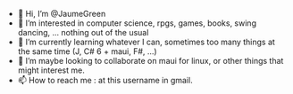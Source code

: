 - 👋 Hi, I’m @JaumeGreen
- 👀 I’m interested in computer science, rpgs, games, books, swing dancing, ... nothing out of the usual
- 🌱 I’m currently learning whatever I can, sometimes too many things at the same time (J, C# 6 + maui, F#, ...)
- 💞️ I’m maybe looking to collaborate on maui for linux, or other things that might interest me.
- 📫 How to reach me : at this username in gmail.

<!---
JaumeGreen/JaumeGreen is a ✨ special ✨ repository because its `README.md` (this file) appears on your GitHub profile.
You can click the Preview link to take a look at your changes.
--->
